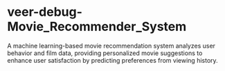 # veer-debug-Movie_Recommender_System
A machine learning-based movie recommendation system analyzes user behavior and film data, providing personalized movie suggestions to enhance user satisfaction by predicting preferences from viewing history.
